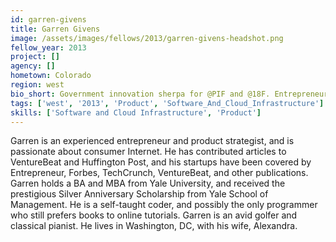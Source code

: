 ```yaml
---
id: garren-givens
title: Garren Givens
image: /assets/images/fellows/2013/garren-givens-headshot.png
fellow_year: 2013
project: []
agency: []
hometown: Colorado
region: west
bio_short: Government innovation sherpa for @PIF and @18F. Entrepreneur and consultant turned social impact junkie. Husband. Father. Founder. Yalie. 
tags: ['west', '2013', 'Product', 'Software_And_Cloud_Infrastructure']
skills: ['Software and Cloud Infrastructure', 'Product']
---
```


Garren is an experienced entrepreneur and product strategist, and is passionate about consumer Internet.  He has contributed articles to VentureBeat and Huffington Post, and his startups have been covered by Entrepreneur, Forbes, TechCrunch, VentureBeat, and other publications.  Garren holds a BA and MBA from Yale University, and received the prestigious Silver Anniversary Scholarship from Yale School of Management.  He is a self-taught coder, and possibly the only programmer who still prefers books to online tutorials.  Garren is an avid golfer and classical pianist.  He lives in Washington, DC, with his wife, Alexandra.
